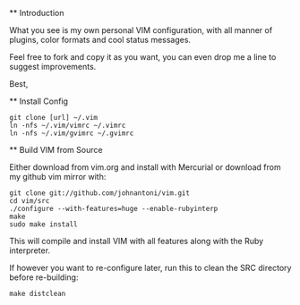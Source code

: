 ** Introduction

What you see is my own personal VIM configuration, with all manner of plugins, color formats and cool status messages.

Feel free to fork and copy it as you want, you can even drop me a line to suggest improvements.

Best,


** Install Config

    git clone [url] ~/.vim
    ln -nfs ~/.vim/vimrc ~/.vimrc
    ln -nfs ~/.vim/gvimrc ~/.gvimrc

** Build VIM from Source

Either download from vim.org and install with Mercurial or download from my github vim mirror with:

    git clone git://github.com/johnantoni/vim.git
    cd vim/src
    ./configure --with-features=huge --enable-rubyinterp
    make
    sudo make install

This will compile and install VIM with all features along with the Ruby interpreter.

If however you want to re-configure later, run this to clean the SRC directory before re-building:

    make distclean

